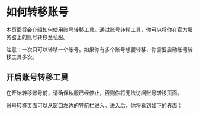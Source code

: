 ﻿# 如何转移账号

本页面将会介绍如何使用账号转移工具。通过账号转移工具，你可以将你在官方服务器上的账号转移至私服。

注意：一次只可以转移一个账号。如果你有多个账号想要转移，你需要启动账号转移工具多次。

## 开启账号转移工具

在开始转移账号前，请确保私服已经停止，否则你将无法访问账号转移页面。

账号转移页面可以从窗口左边的导航栏进入。进入后，你将看到如下的界面：